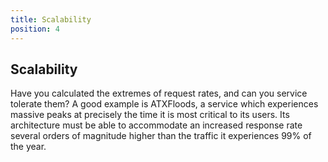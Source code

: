 ```yaml
---
title: Scalability
position: 4
---
```


## Scalability

Have you calculated the extremes of request rates, and can you service tolerate them? A good example is ATXFloods, a service which experiences massive peaks at precisely the time it is most critical to its users. Its architecture must be able to accommodate an increased response rate several orders of magnitude higher than the traffic it experiences 99% of the year.
